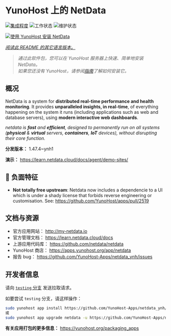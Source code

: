 <!--
注意：此 README 由 <https://github.com/YunoHost/apps/tree/master/tools/readme_generator> 自动生成
请勿手动编辑。
-->

# YunoHost 上的 NetData

[![集成程度](https://dash.yunohost.org/integration/netdata.svg)](https://ci-apps.yunohost.org/ci/apps/netdata/) ![工作状态](https://ci-apps.yunohost.org/ci/badges/netdata.status.svg) ![维护状态](https://ci-apps.yunohost.org/ci/badges/netdata.maintain.svg)

[![使用 YunoHost 安装 NetData](https://install-app.yunohost.org/install-with-yunohost.svg)](https://install-app.yunohost.org/?app=netdata)

*[阅读此 README 的其它语言版本。](./ALL_README.md)*

> *通过此软件包，您可以在 YunoHost 服务器上快速、简单地安装 NetData。*  
> *如果您还没有 YunoHost，请参阅[指南](https://yunohost.org/install)了解如何安装它。*

## 概况

NetData is a system for **distributed real-time performance and health monitoring**.
It provides **unparalleled insights, in real-time**, of everything happening on the
system it runs (including applications such as web and database servers), using
**modern interactive web dashboards**.

_netdata is **fast** and **efficient**, designed to permanently run on all systems
(**physical** & **virtual** servers, **containers**, **IoT** devices), without
disrupting their core function._


**分发版本：** 1.47.4~ynh1

**演示：** <https://learn.netdata.cloud/docs/agent/demo-sites/>
## :red_circle: 负面特征

- **Not totally free upstream**: Netdata now includes a dependencie to a UI which is under a shady license that forbids reverse engineering or customisation. See: https://github.com/YunoHost/apps/pull/2519

## 文档与资源

- 官方应用网站： <http://my-netdata.io>
- 官方管理文档： <https://learn.netdata.cloud/docs>
- 上游应用代码库： <https://github.com/netdata/netdata>
- YunoHost 商店： <https://apps.yunohost.org/app/netdata>
- 报告 bug： <https://github.com/YunoHost-Apps/netdata_ynh/issues>

## 开发者信息

请向 [`testing` 分支](https://github.com/YunoHost-Apps/netdata_ynh/tree/testing) 发送拉取请求。

如要尝试 `testing` 分支，请这样操作：

```bash
sudo yunohost app install https://github.com/YunoHost-Apps/netdata_ynh/tree/testing --debug
或
sudo yunohost app upgrade netdata -u https://github.com/YunoHost-Apps/netdata_ynh/tree/testing --debug
```

**有关应用打包的更多信息：** <https://yunohost.org/packaging_apps>
